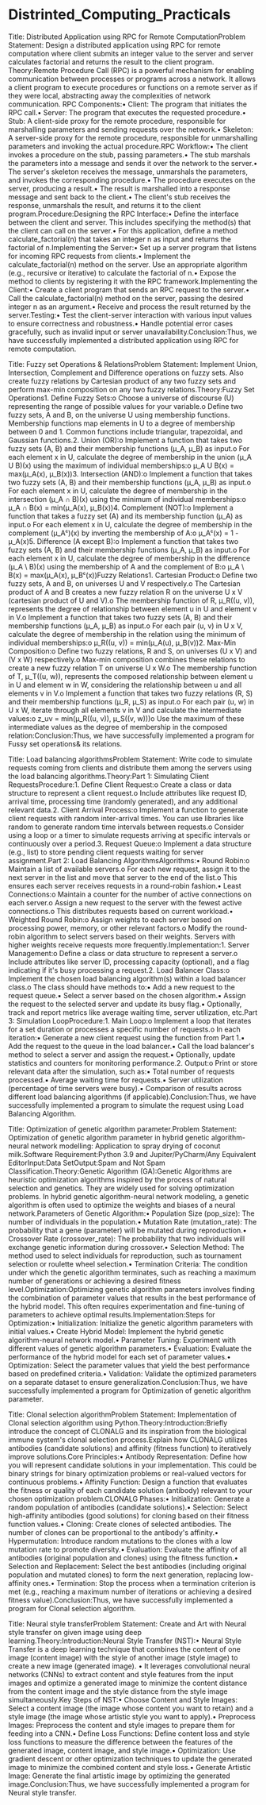 # Distrinted_Computing_Practicals


Title: Distributed Application using RPC for Remote ComputationProblem Statement: Design a distributed application using RPC for remote computation where client submits an integer value to the server and server calculates factorial and returns the result to the client program.
Theory:Remote Procedure Call (RPC) is a powerful mechanism for enabling communication between processes or programs across a network. It allows a client program to execute procedures or functions on a remote server as if they were local, abstracting away the complexities of network communication.
RPC Components:• Client: The program that initiates the RPC call.• 
Server: The program that executes the requested procedure.• Stub: A client-side proxy for the remote procedure, responsible for marshalling parameters and sending requests over the network.• Skeleton: A server-side proxy for the remote procedure, responsible for unmarshalling parameters and invoking the actual procedure.RPC Workflow:• The client invokes a procedure on the stub, passing parameters.• The stub marshals the parameters into a message and sends it over the network to the server.• The server's skeleton receives the message, unmarshals the parameters, and invokes the corresponding procedure.• The procedure executes on the server, producing a result.• The result is marshalled into a response message and sent back to the client.• The client's stub receives the response, unmarshals the result, and returns it to the client program.Procedure:Designing the RPC Interface:• Define the interface between the client and server. This includes specifying the method(s) that the client can call on the server.• For this application, define a method calculate_factorial(n) that takes an integer n as input and returns the factorial of n.Implementing the Server:• Set up a server program that listens for incoming RPC requests from clients.• Implement the calculate_factorial(n) method on the server. Use an appropriate algorithm (e.g., recursive or iterative) to calculate the factorial of n.• Expose the method to clients by registering it with the RPC framework.Implementing the Client:• Create a client program that sends an RPC request to the server.• Call the calculate_factorial(n) method on the server, passing the desired integer n as an argument.• Receive and process the result returned by the server.Testing:• Test the client-server interaction with various input values to ensure correctness and robustness.• Handle potential error cases gracefully, such as invalid input or server unavailability.Conclusion:Thus, we have successfully implemented a distributed application using RPC for remote computation. 

Title: Fuzzy set Operations & RelationsProblem Statement: Implement Union, Intersection, Complement and Difference operations on fuzzy sets. Also create fuzzy relations by Cartesian product of any two fuzzy sets and perform max-min composition on any two fuzzy relations.Theory:Fuzzy Set Operations1. Define Fuzzy Sets:o Choose a universe of discourse (U) representing the range of possible values for your variable.o Define two fuzzy sets, A and B, on the universe U using membership functions. Membership functions map elements in U to a degree of membership between 0 and 1. Common functions include triangular, trapezoidal, and Gaussian functions.2. Union (OR):o Implement a function that takes two fuzzy sets (A, B) and their membership functions (μ_A, μ_B) as input.o For each element x in U, calculate the degree of membership in the union (μ_A U B)(x) using the maximum of individual memberships:o μ_A U B(x) = max(μ_A(x), μ_B(x))3. Intersection (AND):o Implement a function that takes two fuzzy sets (A, B) and their membership functions (μ_A, μ_B) as input.o For each element x in U, calculate the degree of membership in the intersection (μ_A ∩ B)(x) using the minimum of individual memberships:o μ_A ∩ B(x) = min(μ_A(x), μ_B(x))4. Complement (NOT):o Implement a function that takes a fuzzy set (A) and its membership function (μ_A) as input.o For each element x in U, calculate the degree of membership in the complement (μ_Aᶜ)(x) by inverting the membership of A:o μ_Aᶜ(x) = 1 - μ_A(x)5. Difference (A except B):o Implement a function that takes two fuzzy sets (A, B) and their membership functions (μ_A, μ_B) as input.o For each element x in U, calculate the degree of membership in the difference (μ_A \ B)(x) using the membership of A and the complement of B:o μ_A \ B(x) = max(μ_A(x), μ_Bᶜ(x))Fuzzy Relations1. Cartesian Product:o Define two fuzzy sets, A and B, on universes U and V respectively.o The Cartesian product of A and B creates a new fuzzy relation R on the universe U x V (cartesian product of U and V).o The membership function of R, μ_R((u, v)), represents the degree of relationship between element u in U and element v in V.o Implement a function that takes two fuzzy sets (A, B) and their membership functions (μ_A, μ_B) as input.o For each pair (u, v) in U x V, calculate the degree of membership in the relation using the minimum of individual memberships:o μ_R((u, v)) = min(μ_A(u), μ_B(v))2. Max-Min Composition:o Define two fuzzy relations, R and S, on universes (U x V) and (V x W) respectively.o Max-min composition combines these relations to create a new fuzzy relation T on universe U x W.o The membership function of T, μ_T((u, w)), represents the composed relationship between element u in U and element w in W, considering the relationship between u and all elements v in V.o Implement a function that takes two fuzzy relations (R, S) and their membership functions (μ_R, μ_S) as input.o For each pair (u, w) in U x W, iterate through all elements v in V and calculate the intermediate values:o z_uv = min(μ_R((u, v)), μ_S((v, w)))o Use the maximum of these intermediate values as the degree of membership in the composed relation:Conclusion:Thus, we have successfully implemented a program for Fussy set operations& its relations. 

Title: Load balancing algorithmsProblem Statement: Write code to simulate requests coming from clients and distribute them among the servers using the load balancing algorithms.Theory:Part 1: Simulating Client RequestsProcedure:1. Define Client Request:o Create a class or data structure to represent a client request.o Include attributes like request ID, arrival time, processing time (randomly generated), and any additional relevant data.2. Client Arrival Process:o Implement a function to generate client requests with random inter-arrival times. You can use libraries like random to generate random time intervals between requests.o Consider using a loop or a timer to simulate requests arriving at specific intervals or continuously over a period.3. Request Queue:o Implement a data structure (e.g., list) to store pending client requests waiting for server assignment.Part 2: Load Balancing AlgorithmsAlgorithms:• Round Robin:o Maintain a list of available servers.o For each new request, assign it to the next server in the list and move that server to the end of the list.o This ensures each server receives requests in a round-robin fashion.• Least Connections:o Maintain a counter for the number of active connections on each server.o Assign a new request to the server with the fewest active connections.o This distributes requests based on current workload.• Weighted Round Robin:o Assign weights to each server based on processing power, memory, or other relevant factors.o Modify the round-robin algorithm to select servers based on their weights. Servers with higher weights receive requests more frequently.Implementation:1. Server Management:o Define a class or data structure to represent a server.o Include attributes like server ID, processing capacity (optional), and a flag indicating if it's busy processing a request.2. Load Balancer Class:o Implement the chosen load balancing algorithm(s) within a load balancer class.o The class should have methods to:▪ Add a new request to the request queue.▪ Select a server based on the chosen algorithm.▪ Assign the request to the selected server and update its busy flag.▪ Optionally, track and report metrics like average waiting time, server utilization, etc.Part 3: Simulation LoopProcedure:1. Main Loop:o Implement a loop that iterates for a set duration or processes a specific number of requests.o In each iteration:▪ Generate a new client request using the function from Part 1.▪ Add the request to the queue in the load balancer.▪ Call the load balancer's method to select a server and assign the request.▪ Optionally, update statistics and counters for monitoring performance.2. Output:o Print or store relevant data after the simulation, such as:▪ Total number of requests processed.▪ Average waiting time for requests.▪ Server utilization (percentage of time servers were busy).▪ Comparison of results across different load balancing algorithms (if applicable).Conclusion:Thus, we have successfully implemented a program to simulate the request using Load Balancing Algorithm. 

Title: Optimization of genetic algorithm parameter.Problem Statement: Optimization of genetic algorithm parameter in hybrid genetic algorithm-neural network modelling: Application to spray drying of coconut milk.Software Requirement:Python 3.9 and Jupiter/PyCharm/Any Equivalent EditorInput:Data SetOutput:Spam and Not Spam Classification.Theory:Genetic Algorithm (GA):Genetic Algorithms are heuristic optimization algorithms inspired by the process of natural selection and genetics. They are widely used for solving optimization problems. In hybrid genetic algorithm-neural network modeling, a genetic algorithm is often used to optimize the weights and biases of a neural network.Parameters of Genetic Algorithm:• Population Size (pop_size): The number of individuals in the population.• Mutation Rate (mutation_rate): The probability that a gene (parameter) will be mutated during reproduction.• Crossover Rate (crossover_rate): The probability that two individuals will exchange genetic information during crossover.• Selection Method: The method used to select individuals for reproduction, such as tournament selection or roulette wheel selection.• Termination Criteria: The condition under which the genetic algorithm terminates, such as reaching a maximum number of generations or achieving a desired fitness level.Optimization:Optimizing genetic algorithm parameters involves finding the combination of parameter values that results in the best performance of the hybrid model. This often requires experimentation and fine-tuning of parameters to achieve optimal results.Implementation:Steps for Optimization:• Initialization: Initialize the genetic algorithm parameters with initial values.• Create Hybrid Model: Implement the hybrid genetic algorithm-neural network model.• Parameter Tuning: Experiment with different values of genetic algorithm parameters.• Evaluation: Evaluate the performance of the hybrid model for each set of parameter values.• Optimization: Select the parameter values that yield the best performance based on predefined criteria.• Validation: Validate the optimized parameters on a separate dataset to ensure generalization.Conclusion:Thus, we have successfully implemented a program for Optimization of genetic algorithm parameter. 

Title: Clonal selection algorithmProblem Statement: Implementation of Clonal selection algorithm using Python.Theory:Introduction:Briefly introduce the concept of CLONALG and its inspiration from the biological immune system's clonal selection process.Explain how CLONALG utilizes antibodies (candidate solutions) and affinity (fitness function) to iteratively improve solutions.Core Principles:• Antibody Representation: Define how you will represent candidate solutions in your implementation. This could be binary strings for binary optimization problems or real-valued vectors for continuous problems.• Affinity Function: Design a function that evaluates the fitness or quality of each candidate solution (antibody) relevant to your chosen optimization problem.CLONALG Phases:• Initialization: Generate a random population of antibodies (candidate solutions).• Selection: Select high-affinity antibodies (good solutions) for cloning based on their fitness function values.• Cloning: Create clones of selected antibodies. The number of clones can be proportional to the antibody's affinity.• Hypermutation: Introduce random mutations to the clones with a low mutation rate to promote diversity.• Evaluation: Evaluate the affinity of all antibodies (original population and clones) using the fitness function.• Selection and Replacement: Select the best antibodies (including original population and mutated clones) to form the next generation, replacing low-affinity ones.• Termination: Stop the process when a termination criterion is met (e.g., reaching a maximum number of iterations or achieving a desired fitness value).Conclusion:Thus, we have successfully implemented a program for Clonal selection algorithm. 

Title: Neural style transferProblem Statement: Create and Art with Neural style transfer on given image using deep learning.Theory:Introduction:Neural Style Transfer (NST):• Neural Style Transfer is a deep learning technique that combines the content of one image (content image) with the style of another image (style image) to create a new image (generated image). • It leverages convolutional neural networks (CNNs) to extract content and style features from the input images and optimize a generated image to minimize the content distance from the content image and the style distance from the style image simultaneously.Key Steps of NST:• Choose Content and Style Images: Select a content image (the image whose content you want to retain) and a style image (the image whose artistic style you want to apply).• Preprocess Images: Preprocess the content and style images to prepare them for feeding into a CNN.• Define Loss Functions: Define content loss and style loss functions to measure the difference between the features of the generated image, content image, and style image.• Optimization: Use gradient descent or other optimization techniques to update the generated image to minimize the combined content and style loss.• Generate Artistic Image: Generate the final artistic image by optimizing the generated image.Conclusion:Thus, we have successfully implemented a program for Neural style transfer.
